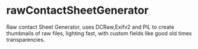 rawContactSheetGenerator
========================

Raw contact Sheet Generator, uses DCRaw,Exifv2 and PIL to create thumbnails of raw files, lighting fast, with custom fields like good old times transparencies.
